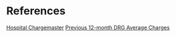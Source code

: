 # References

[Hospital Chargemaster](http://www.bgh.org/docs/CHARGEMASTER_NOV_18.xlsm?sub=Patients%20and%20Visitors)
[Previous 12-month DRG Average Charges](http://www.bgh.org/docs/Average_Charges_per_DRG_FY_17_without_description.xlsx?sub=Patients%20and%20Visitors)
